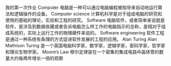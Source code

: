 我的第一次作业
Computer
电脑是一种可以通过电脑编程被指导来自动地运行算法和逻辑操作的设备。
Computer science
计算机科学是对于组成电脑的研究和使用的基础的理论，实验和工程的研究。
Software
电脑软件，或者简单来说就是软件，是涉及到数据收藏或者告诉电脑怎么样工作的电脑指示的总称，是相对于组成系统的，实际上运行工作的物理硬件来说的。
Software engineering
软件工程是通过一种系统有条理的方式促进软件发展的工程的应用。
Alan Turing
Alan Mathison Turing 是一个英国电脑科学家，数学家，逻辑学家，密码学家，哲学家和理论生物学家。
Moore‘s Law
穆尔定律是在一个密集的集成电路中晶体管的数量大约每两年增长一倍的观察
